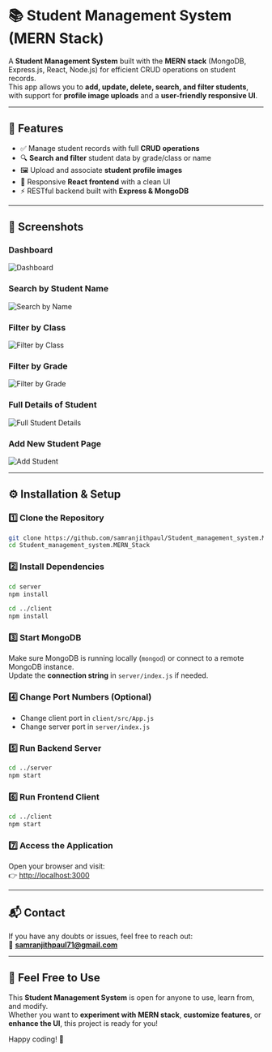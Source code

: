 # 📚 Student Management System (MERN Stack)

A **Student Management System** built with the **MERN stack** (MongoDB, Express.js, React, Node.js) for efficient CRUD operations on student records.  
This app allows you to **add, update, delete, search, and filter students**, with support for **profile image uploads** and a **user-friendly responsive UI**.

---

## 🚀 Features
- ✅ Manage student records with full **CRUD operations**  
- 🔍 **Search and filter** student data by grade/class or name  
- 🖼️ Upload and associate **student profile images**  
- 📱 Responsive **React frontend** with a clean UI  
- ⚡ RESTful backend built with **Express & MongoDB**  

---

## 📸 Screenshots

### Dashboard
![Dashboard](https://github.com/samranjithpaul/Student_management_system.MERN_Stack/raw/main/client/src/images/Screenshot%202025-09-27%20at%203.09.23%E2%80%AFPM.png)

### Search by Student Name
![Search by Name](https://github.com/samranjithpaul/Student_management_system.MERN_Stack/raw/main/client/src/images/Screenshot%202025-09-27%20at%203.25.29%E2%80%AFPM.png)

### Filter by Class
![Filter by Class](https://github.com/samranjithpaul/student-management-system-MERN/raw/main/client/src/images/Screenshot%202025-09-27%20at%203.06.53%E2%80%AFPM.png)

### Filter by Grade
![Filter by Grade](https://github.com/samranjithpaul/Student_management_system.MERN_Stack/raw/main/client/src/images/Screenshot%202025-09-27%20at%203.07.22%E2%80%AFPM.png)

### Full Details of Student
![Full Student Details](https://github.com/samranjithpaul/Student_management_system.MERN_Stack/raw/main/client/src/images/Screenshot%202025-09-27%20at%203.07.45%E2%80%AFPM.png)

### Add New Student Page
![Add Student](https://github.com/samranjithpaul/Student_management_system.MERN_Stack/raw/main/client/src/images/Screenshot%202025-09-27%20at%203.08.39%E2%80%AFPM.png)

---

## ⚙️ Installation & Setup

### 1️⃣ Clone the Repository
```bash
git clone https://github.com/samranjithpaul/Student_management_system.MERN_Stack.git
cd Student_management_system.MERN_Stack
```

### 2️⃣ Install Dependencies
```bash
cd server
npm install

cd ../client
npm install
```

### 3️⃣ Start MongoDB
Make sure MongoDB is running locally (`mongod`) or connect to a remote MongoDB instance.  
Update the **connection string** in `server/index.js` if needed.  

### 4️⃣ Change Port Numbers (Optional)
- Change client port in `client/src/App.js`  
- Change server port in `server/index.js`  

### 5️⃣ Run Backend Server
```bash
cd ../server
npm start
```

### 6️⃣ Run Frontend Client
```bash
cd ../client
npm start
```

### 7️⃣ Access the Application
Open your browser and visit:  
👉 [http://localhost:3000](http://localhost:3000)  

---

## 📬 Contact
If you have any doubts or issues, feel free to reach out:  
📧 **samranjithpaul71@gmail.com**

---

## 🎉 Feel Free to Use

This **Student Management System** is open for anyone to use, learn from, and modify.  
Whether you want to **experiment with MERN stack**, **customize features**, or **enhance the UI**, this project is ready for you!  

Happy coding! 🚀

